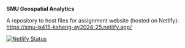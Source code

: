 **SMU Geospatial Analytics**

A repository to host files for assignment website (hosted on Netlify): <https://smu-is415-kxheng-ay2024-25.netlify.app/>

[![Netlify Status](https://api.netlify.com/api/v1/badges/45c3b4d9-4c6c-4d50-b4dd-37eed0c2a862/deploy-status)](https://app.netlify.com/sites/smu-is415-kxheng-ay2024-25/deploys)
